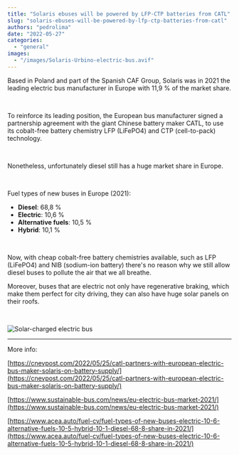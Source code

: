 ```yaml
---
title: "Solaris ebuses will be powered by LFP-CTP batteries from CATL"
slug: "solaris-ebuses-will-be-powered-by-lfp-ctp-batteries-from-catl"
authors: "pedrolima"
date: "2022-05-27"
categories: 
  - "general"
images: 
  - "/images/Solaris-Urbino-electric-bus.avif"
---
```


Based in Poland and part of the Spanish CAF Group, Solaris was in 2021 the leading electric bus manufacturer in Europe with 11,9 % of the market share.

 

To reinforce its leading position, the European bus manufacturer signed a partnership agreement with the giant Chinese battery maker CATL, to use its cobalt-free battery chemistry LFP (LiFePO4) and CTP (cell-to-pack) technology.

 

Nonetheless, unfortunately diesel still has a huge market share in Europe.

 

Fuel types of new buses in Europe (2021):

- **Diesel**: 68,8 %
- **Electric**: 10,6 %
- **Alternative fuels**: 10,5 %
- **Hybrid**: 10,1 %

 

Now, with cheap cobalt-free battery chemistries available, such as LFP (LiFePO4) and NIB (sodium-ion battery) there's no reason why we still allow diesel buses to pollute the air that we all breathe.

Moreover, buses that are electric not only have regenerative braking, which make them perfect for city driving, they can also have huge solar panels on their roofs.

 

![Solar-charged electric bus](images/Solar-charged-electric-bus.avif)

---

More info:

[https://cnevpost.com/2022/05/25/catl-partners-with-european-electric-bus-maker-solaris-on-battery-supply/](https://cnevpost.com/2022/05/25/catl-partners-with-european-electric-bus-maker-solaris-on-battery-supply/)

[https://www.sustainable-bus.com/news/eu-electric-bus-market-2021/](https://www.sustainable-bus.com/news/eu-electric-bus-market-2021/)

[https://www.acea.auto/fuel-cv/fuel-types-of-new-buses-electric-10-6-alternative-fuels-10-5-hybrid-10-1-diesel-68-8-share-in-2021/](https://www.acea.auto/fuel-cv/fuel-types-of-new-buses-electric-10-6-alternative-fuels-10-5-hybrid-10-1-diesel-68-8-share-in-2021/)
